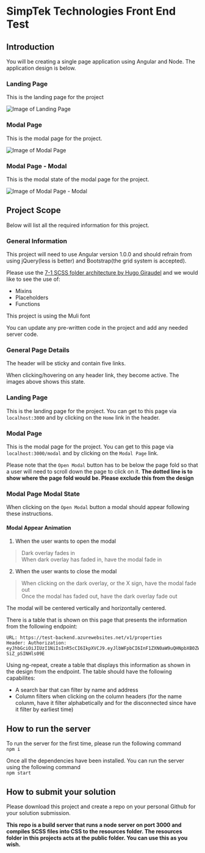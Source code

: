 # SimpTek Technologies Front End Test

## Introduction
You will be creating a single page application using Angular and Node. The application design is below.

### Landing Page
This is the landing page for the project

![Image of Landing Page](https://github.com/KoltonG/Build-Server/raw/master/resources/Home%20Page.png)

### Modal Page
This is the modal page for the project.

![Image of Modal Page](https://github.com/KoltonG/Build-Server/raw/master/resources/Modal%20Page.png)

### Modal Page - Modal
This is the modal state of the modal page for the project.

![Image of Modal Page - Modal](https://github.com/KoltonG/Build-Server/raw/master/resources/Modal%20Page%20-%20Modal.png)

## Project Scope
Below will list all the required information for this project.

### General Information
This project will need to use Angular version 1.0.0 and should refrain from using jQuery(less is better) and Bootstrap(the grid system is accepted).

Please use the [7-1 SCSS folder architecture by Hugo Giraudel](https://sass-guidelin.es/#architecture) and we would like to see the use of:
- Mixins
- Placeholders
- Functions

This project is using the Muli font

You can update any pre-written code in the project and add any needed server code.

### General Page Details
The header will be sticky and contain five links.

When clicking/hovering on any header link, they become active. The images above shows this state.

### Landing Page
This is the landing page for the project. You can get to this page via `localhost:3000` and by clicking on the `Home` link in the header.

### Modal Page
This is the modal page for the project. You can get to this page via `localhost:3000/modal` and by clicking on the `Modal Page` link.

Please note that the `Open Modal` button has to be below the page fold so that a user will need to scroll down the page to click on it. **The dotted line is to show where the page fold would be. Please exclude this from the design**

### Modal Page Modal State
When clicking on the `Open Modal` button a modal should appear following these instructions.

#### Modal Appear Animation
1. When the user wants to open the modal
> Dark overlay fades in  
> When dark overlay has faded in, have the modal fade in

2. When the user wants to close the modal
> When clicking on the dark overlay, or the X sign, have the modal fade out  
> Once the modal has faded out, have the dark overlay fade out

The modal will be centered vertically and horizontally centered.

There is a table that is shown on this page that presents the information from the following endpoint:
```
URL: https://test-backend.azurewebsites.net/v1/properties
Header: Authorization: eyJhbGciOiJIUzI1NiIsInR5cCI6IkpXVCJ9.eyJlbWFpbCI6InF1ZXN0aW9uQHNpbXB0ZWsuY2EiLCJpYXQiOjE1MDIyMzY0ODEsImV4cCI6MTUwMjI0NzI4MX0.C8hCDimD_qyNGe1_u8arV_xM_TEo-SiZ_pSINHls09E
```

Using ng-repeat, create a table that displays this information as shown in the design from the endpoint. The table should have the following capabilites:
- A search bar that can filter by name and address
- Column filters when clicking on the column headers (for the name colunm, have it filter alphabetically and for the disconnected since have it filter by earliest time)

## How to run the server
To run the server for the first time, please run the following command  
`npm i`

Once all the dependencies have been installed. You can run the server using the following command  
`npm start`

## How to submit your solution
Please download this project and create a repo on your personal Github for your solution submission.


**This repo is a build server that runs a node server on port 3000 and compiles SCSS files into CSS to the resources folder. 
The resources folder in this projects acts at the public folder. You can use this as you wish.**

